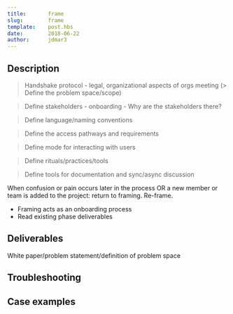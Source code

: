 ```yaml
---
title:       frame
slug:        frame
template:    post.hbs
date:        2018-06-22
author:      jdmar3
---
```

## Description

> Handshake protocol - legal, organizational aspects of orgs meeting (> Define the problem space/scope)

> Define stakeholders - onboarding - Why are the stakeholders there?

> Define language/naming conventions

> Define the access pathways and requirements

> Define mode for interacting with users

> Define rituals/practices/tools

> Define tools for documentation and sync/async discussion

When confusion or pain occurs later in the process OR a new member or team is added to the project: return to framing. Re-frame.

  - Framing acts as an onboarding process
  - Read existing phase deliverables

## Deliverables

White paper/problem statement/definition of problem space

## Troubleshooting

## Case examples